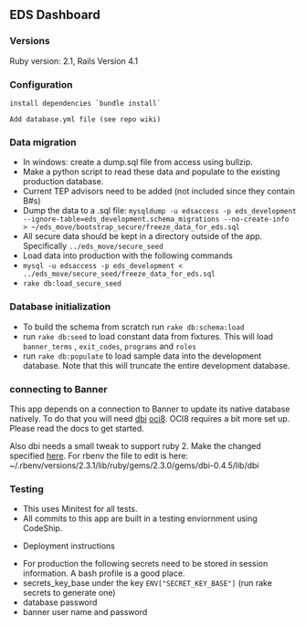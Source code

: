 ## EDS Dashboard

### Versions
Ruby version: 2.1, Rails Version 4.1

### Configuration
	install dependencies `bundle install`

	Add database.yml file (see repo wiki)

### Data migration

- In windows: create a dump.sql file from access using bullzip. 
- Make a python script to read these data and populate to the existing production database.
- Current TEP advisors need to be added (not included since they contain B#s)
- Dump the data to a .sql file: `mysqldump -u edsaccess -p eds_development --ignore-table=eds_development.schema_migrations --no-create-info  > ~/eds_move/bootstrap_secure/freeze_data_for_eds.sql`
- All secure data should be kept in a directory outside of the app. Specifically `../eds_move/secure_seed`
- Load data into production with the following commands
- `mysql -u edsaccess -p eds_development < ../eds_move/secure_seed/freeze_data_for_eds.sql`
- `rake db:load_secure_seed`




### Database initialization
 - To build the schema from scratch run `rake db:schema:load`
 - run `rake db:seed` to load constant data from fixtures. This will load `banner_terms` , `exit_codes`, `programs` and `roles`
 - run `rake db:populate` to load sample data into the development database. Note that this will truncate the entire development database.

### connecting to Banner
This app depends on a connection to Banner to update its native database natively. To do that you will need [dbi](http://ruby-dbi.rubyforge.org/rdoc/index.html) [oci8](http://www.rubydoc.info/github/kubo/ruby-oci8/file/docs/install-on-osx.md). OCI8 requires a bit more set up. Please read the docs to get started.

Also dbi needs a small tweak to support ruby 2. Make the changed specified [here](http://stackoverflow.com/questions/27873121/dbi-row-delegate-behavior-between-ruby-1-8-7-and-2-1). For rbenv the file to edit is here: ~/.rbenv/versions/2.3.1/lib/ruby/gems/2.3.0/gems/dbi-0.4.5/lib/dbi

### Testing
 -  This uses Minitest for all tests.
 - All commits to this app are built in a testing enviornment using CodeShip.

* Deployment instructions

 - For production the following secrets need to be stored in session information. A bash profile is a good place.
 - secrets\_key\_base under the key `ENV["SECRET_KEY_BASE"]` (run rake secrets to generate one)
 - database password
 - banner user name and password